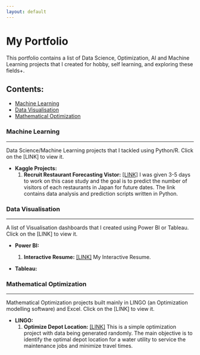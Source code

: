 ```yaml
---
layout: default
---
```


# My Portfolio
This portfolio contains a list of Data Science, Optimization, AI and Machine Learning projects that I created for hobby, self learning, and exploring these fields+. 

## Contents: 
- [Machine Learning](#machine-learning)
- [Data Visualisation](#data-visualisation)
- [Mathematical Optimization](#mathematical-optimization)


### Machine Learning
* * *
Data Science/Machine Learning projects that I tackled using Python/R. Click on the [LINK] to view it.
* **Kaggle Projects:**
  1. **Recruit Restaurant Forecasting Vistor:**  [[LINK]](https://github.com/yvien226/Useful-Python-Scripts/tree/master/Kaggle/Recruit%20Restaurant%20Visitor%20Forecasting) I was given 3-5 days to work on this case study and the goal is to predict the number of visitors of each restaurants in Japan for future dates. The link contains data analysis and prediction scripts written in Python.

### Data Visualisation
* * *
A list of Visualisation dashboards that I created using Power BI or Tableau. Click on the [LINK] to view it.
* **Power BI:**
  1. **Interactive Resume:**  [[LINK]](https://bit.ly/yeevienresume) My Interactive Resume.

* **Tableau:**

### Mathematical Optimization
* * *
Mathematical Optimization projects built mainly in LINGO (an Optimization modelling software) and Excel. Click on the [LINK] to view it.
* **LINGO:**
  1. **Optimize Depot Location:** [[LINK]](https://github.com/yvien226/LINGO-Optimization/tree/master/Depot%20Location) This is a simple optimization project with data being generated randomly. The main objective is to identify the optimal depot location for a water utility to service the maintenance jobs and minimize travel times.
